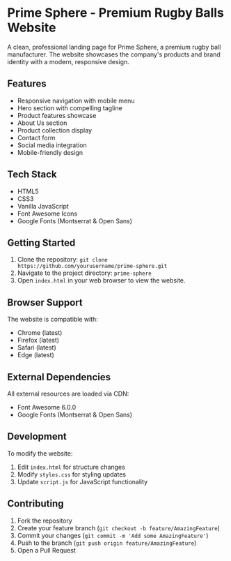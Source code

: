 # Prime Sphere - Premium Rugby Balls Website

A clean, professional landing page for Prime Sphere, a premium rugby ball manufacturer. The website showcases the company's products and brand identity with a modern, responsive design.

## Features

- Responsive navigation with mobile menu
- Hero section with compelling tagline
- Product features showcase
- About Us section
- Product collection display
- Contact form
- Social media integration
- Mobile-friendly design

## Tech Stack

- HTML5
- CSS3
- Vanilla JavaScript
- Font Awesome Icons
- Google Fonts (Montserrat & Open Sans)

## Getting Started

1. Clone the repository:
   `git clone https://github.com/yourusername/prime-sphere.git`
2. Navigate to the project directory:
   `prime-sphere`
3. Open `index.html` in your web browser to view the website.

## Browser Support

The website is compatible with:
- Chrome (latest)
- Firefox (latest)
- Safari (latest)
- Edge (latest)

## External Dependencies

All external resources are loaded via CDN:
- Font Awesome 6.0.0
- Google Fonts (Montserrat & Open Sans)

## Development

To modify the website:
1. Edit `index.html` for structure changes
2. Modify `styles.css` for styling updates
3. Update `script.js` for JavaScript functionality

## Contributing

1. Fork the repository
2. Create your feature branch (`git checkout -b feature/AmazingFeature`)
3. Commit your changes (`git commit -m 'Add some AmazingFeature'`)
4. Push to the branch (`git push origin feature/AmazingFeature`)
5. Open a Pull Request


